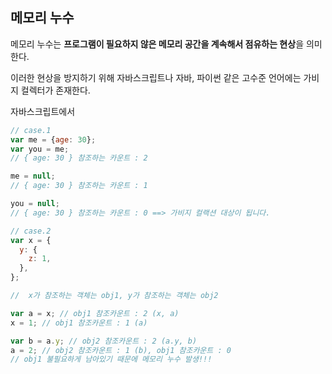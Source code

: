 ## 메모리 누수

메모리 누수는 **프로그램이 필요하지 않은 메모리 공간을 계속해서 점유하는 현상**을 의미한다.

이러한 현상을 방지하기 위해 자바스크립트나 자바, 파이썬 같은 고수준 언어에는 가비지 컬렉터가 존재한다.

자바스크립트에서

```js
// case.1
var me = {age: 30};
var you = me;
// { age: 30 } 참조하는 카운트 : 2

me = null;
// { age: 30 } 참조하는 카운트 : 1

you = null;
// { age: 30 } 참조하는 카운트 : 0 ==> 가비지 컬랙션 대상이 됩니다.

// case.2
var x = {
  y: {
    z: 1,
  },
};

//  x가 참조하는 객체는 obj1, y가 참조하는 객체는 obj2

var a = x; // obj1 참조카운트 : 2 (x, a)
x = 1; // obj1 참조카운트 : 1 (a)

var b = a.y; // obj2 참조카운트 : 2 (a.y, b)
a = 2; // obj2 참조카운트 : 1 (b), obj1 참조카운트 : 0
// obj1 불필요하게 남아있기 때문에 메모리 누수 발생!!!
```
